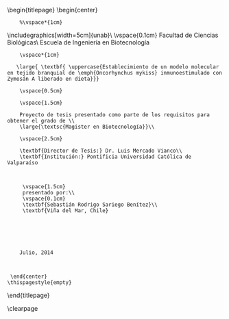 
\begin{titlepage}
    \begin{center}
    
        %\vspace*{1cm}
        
\includegraphics[width=5cm]{unab}\\
\vspace{0.1cm}
Facultad de Ciencias Biológicas\\
Escuela de Ingeniería en Biotecnología

        \vspace*{1cm}
        
       \large{ \textbf{ \uppercase{Establecimiento de un modelo molecular en tejido branquial de \emph{Oncorhynchus mykiss} inmunoestimulado con Zymosán A liberado en dieta}}}
        
        \vspace{0.5cm}
        
        \vspace{1.5cm}
 
        Proyecto de tesis presentado como parte de los requisitos para obtener el grado de \\
        \large{\textsc{Magister en Biotecnología}}\\ 
        
        \vspace{2.5cm}        
         
        \textbf{Director de Tesis:} Dr. Luis Mercado Vianco\\
        \textbf{Institución:} Pontificia Universidad Católica de Valparaíso       
       
             
        
         \vspace{1.5cm}
         presentado por:\\
         \vspace{0.1cm}
         \textbf{Sebastián Rodrigo Sariego Benítez}\\
         \textbf{Viña del Mar, Chile}
         
       

        
        
 
        Julio, 2014
        
 
 
     \end{center}
    \thispagestyle{empty}
\end{titlepage} 


\clearpage
